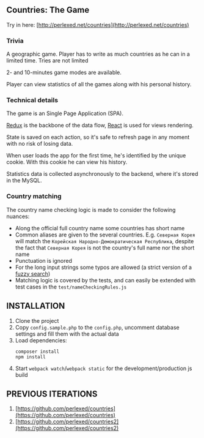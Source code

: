
Countries: The Game
-------------------

Try in here: [http://perlexed.net/countries](http://perlexed.net/countries)

### Trivia

A geographic game. Player has to write as much countries as he can in a limited time.
Tries are not limited

2- and 10-minutes game modes are available.

Player can view statistics of all the games along with his personal history.

### Technical details

The game is an Single Page Application (SPA).

[Redux](https://redux.js.org/) is the backbone of the data flow, [React](https://reactjs.org/) is used for views rendering.

State is saved on each action, so it's safe to refresh page in any moment with no risk of losing data.

When user loads the app for the first time, he's identified by the unique cookie.
With this cookie he can view his history.

Statistics data is collected asynchronously to the backend, where it's stored in the MySQL.

### Country matching

The country name checking logic is made to consider the following nuances:
- Along the official full country name some countries has short name
- Common aliases are given to the several countries. E.g. `Северная Корея` will match the
  `Корейская Народно-Демократическая Республика`, despite the fact that `Северная Корея` is not the country's
  full name nor the short name
- Punctuation is ignored
- For the long input strings some typos are allowed (a strict version of a [fuzzy search](https://en.wikipedia.org/wiki/Approximate_string_matching)) 
- Matching logic is covered by the tests, and can easily be extended with test cases in the
  `test/nameCheckingRules.js` 

INSTALLATION
------------

1. Clone the project
2. Copy `config.sample.php` to the `config.php`, uncomment database settings and fill them with the actual data
3. Load dependencies:
    ```
    composer install
    npm install
    ```
4. Start `webpack watch`/`webpack static` for the development/production js build

PREVIOUS ITERATIONS
-------------------

1. [https://github.com/perlexed/countries](https://github.com/perlexed/countries)
2. [https://github.com/perlexed/countries2](https://github.com/perlexed/countries2)

